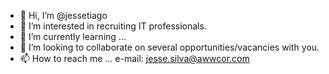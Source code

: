 - 👋 Hi, I’m @jessetiago
- 👀 I’m interested in recruiting IT professionals.
- 🌱 I’m currently learning ...
- 👋 I’m looking to collaborate on several opportunities/vacancies with you.
- 📫 How to reach me ... e-mail: jesse.silva@awwcor.com

<!---
jessetiago/jessetiago is a ✨ special ✨ repository because its `README.md` (this file) appears on your GitHub profile.
You can click the Preview link to take a look at your changes.
--->
